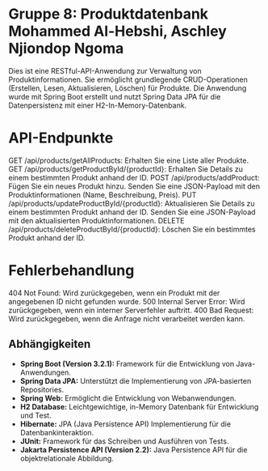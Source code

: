 # Gruppe 8: Produktdatenbank Mohammed Al-Hebshi, Aschley Njiondop Ngoma
Dies ist eine RESTful-API-Anwendung zur Verwaltung von Produktinformationen. Sie ermöglicht grundlegende CRUD-Operationen (Erstellen, Lesen, Aktualisieren, Löschen) für Produkte. Die Anwendung wurde mit Spring Boot erstellt und nutzt Spring Data JPA für die Datenpersistenz mit einer H2-In-Memory-Datenbank.

# API-Endpunkte
GET /api/products/getAllProducts: Erhalten Sie eine Liste aller Produkte.
GET /api/products/getProductById/{productId}: Erhalten Sie Details zu einem bestimmten Produkt anhand der ID.
POST /api/products/addProduct: Fügen Sie ein neues Produkt hinzu. Senden Sie eine JSON-Payload mit den Produktinformationen (Name, Beschreibung, Preis).
PUT /api/products/updateProductById/{productId}: Aktualisieren Sie Details zu einem bestimmten Produkt anhand der ID. Senden Sie eine JSON-Payload mit den aktualisierten Produktinformationen.
DELETE /api/products/deleteProductById/{productId}: Löschen Sie ein bestimmtes Produkt anhand der ID.

# Fehlerbehandlung
404 Not Found: Wird zurückgegeben, wenn ein Produkt mit der angegebenen ID nicht gefunden wurde.
500 Internal Server Error: Wird zurückgegeben, wenn ein interner Serverfehler auftritt.
400 Bad Request: Wird zurückgegeben, wenn die Anfrage nicht verarbeitet werden kann.

## Abhängigkeiten

- **Spring Boot (Version 3.2.1):** Framework für die Entwicklung von Java-Anwendungen.
- **Spring Data JPA:** Unterstützt die Implementierung von JPA-basierten Repositories.
- **Spring Web:** Ermöglicht die Entwicklung von Webanwendungen.
- **H2 Database:** Leichtgewichtige, in-Memory Datenbank für Entwicklung und Test.
- **Hibernate:** JPA (Java Persistence API) Implementierung für die Datenbankinteraktion.
- **JUnit:** Framework für das Schreiben und Ausführen von Tests.
- **Jakarta Persistence API (Version 2.2):** Java Persistence API für die objektrelationale Abbildung.

